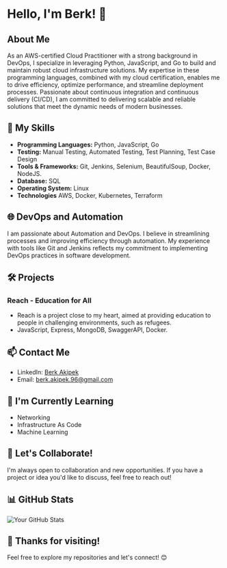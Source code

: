 # Hello, I'm Berk! 👋

## About Me
As an AWS-certified Cloud Practitioner with a strong background in DevOps, I specialize in leveraging Python, JavaScript, and Go to build and maintain robust cloud infrastructure solutions. My expertise in these programming languages, combined with my cloud certification, enables me to drive efficiency, optimize performance, and streamline deployment processes. Passionate about continuous integration and continuous delivery (CI/CD), I am committed to delivering scalable and reliable solutions that meet the dynamic needs of modern businesses.

## 🚀 My Skills
- **Programming Languages:** Python, JavaScript, Go
- **Testing:** Manual Testing, Automated Testing, Test Planning, Test Case Design
- **Tools & Frameworks:** Git, Jenkins, Selenium, BeautifulSoup, Docker, NodeJS.
- **Database:** SQL
- **Operating System:** Linux
- **Technologies** AWS, Docker, Kubernetes, Terraform

## 🌐 DevOps and Automation
I am passionate about Automation and DevOps. I believe in streamlining processes and improving efficiency through automation. My experience with tools like Git and Jenkins reflects my commitment to implementing DevOps practices in software development.

## 🛠️ Projects
### Reach - Education for All
- Reach is a project close to my heart, aimed at providing education to people in challenging environments, such as refugees.
- JavaScript, Express, MongoDB, SwaggerAPI, Docker.

## 📫 Contact Me
- LinkedIn: [Berk Akipek](https://www.linkedin.com/in/berk-akipek/)
- Email: berk.akipek.96@gmail.com

## 🌱 I'm Currently Learning
- Networking
- Infrastructure As Code
- Machine Learning

## 👯 Let's Collaborate!
I'm always open to collaboration and new opportunities. If you have a project or idea you'd like to discuss, feel free to reach out!

## 📊 GitHub Stats

![Your GitHub Stats](https://github-readme-stats.vercel.app/api?username=BerkAkipek&show_icons=true&theme=radical)

## 🎉 Thanks for visiting!
Feel free to explore my repositories and let's connect! 😊
